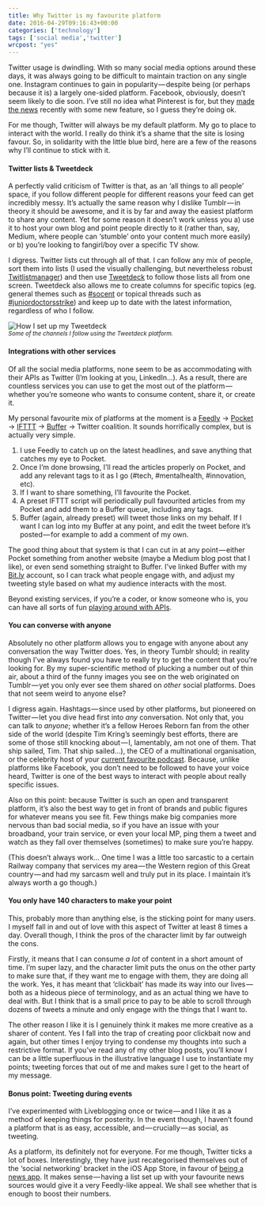 ```yaml
---
title: Why Twitter is my favourite platform
date: 2016-04-29T09:16:43+00:00
categories: ['technology']
tags: ['social media','twitter']
wrcpost: "yes"
---
```

Twitter usage is dwindling. With so many social media options around these days, it was always going to be difficult to maintain traction on any single one. Instagram continues to gain in popularity — despite being (or perhaps because it is) a largely one-sided platform. Facebook, obviously, doesn’t seem likely to die soon. I’ve still no idea what Pinterest is for, but they [made the news](http://uk.businessinsider.com/pinterest-cofounder-evan-sharp-featured-collections-global-growth-2016-4?r=US&IR=T) recently with some new feature, so I guess they’re doing ok. 

For me though, Twitter will always be my default platform. My go to place to interact with the world. I really do think it’s a shame that the site is losing favour. So, in solidarity with the little blue bird, here are a few of the reasons why I’ll continue to stick with it.

#### Twitter lists & Tweetdeck

A perfectly valid criticism of Twitter is that, as an ‘all things to all people’ space, if you follow different people for different reasons your feed can get incredibly messy. It’s actually the same reason why I dislike Tumblr — in theory it should be awesome, and it is by far and away the easiest platform to share any content. Yet for some reason it doesn’t work unless you a) use it to host your own blog and point people directly to it (rather than, say, Medium, where people can ‘stumble’ onto your content much more easily) or b) you’re looking to fangirl/boy over a specific TV show.

I digress. Twitter lists cut through all of that. I can follow any mix of people, sort them into lists (I used the visually challenging, but nevertheless robust [Twitlistmanager](http://twitlistmanager.com/index.php)) and then use [Tweetdeck](https://tweetdeck.twitter.com/) to follow those lists all from one screen. Tweetdeck also allows me to create columns for specific topics (eg. general themes such as [#socent](http://twitter.com/hashtag/socent) or topical threads such as [#juniordoctorsstrike](https://twitter.com/hashtag/juniourdoctorsstrike)) and keep up to date with the latest information, regardless of who I follow.

![How I set up my Tweetdeck](https://cdn-images-1.medium.com/max/800/1*Q2yHrBrEszV92QJpaRw0cA.png)
<br><small><em>Some of the channels I follow using the Tweetdeck platform.</em></small>

#### Integrations with other services

Of all the social media platforms, none seem to be as accommodating with their APIs as Twitter (I’m looking at you, LinkedIn…). As a result, there are countless services you can use to get the most out of the platform — whether you’re someone who wants to consume content, share it, or create it.

My personal favourite mix of platforms at the moment is a [Feedly](http://feedly.com/) -> [Pocket](https://getpocket.com/a/) -> [IFTTT](http://ifttt.com/) -> [Buffer](https://buffer.com/app) -> Twitter coalition. It sounds horrifically complex, but is actually very simple.

  1. I use Feedly to catch up on the latest headlines, and save anything that catches my eye to Pocket.
  2. Once I’m done browsing, I’ll read the articles properly on Pocket, and add any relevant tags to it as I go (#tech, #mentalhealth, #innovation, etc).
  3. If I want to share something, I’ll favourite the Pocket.
  4. A preset IFTTT script will periodically pull favourited articles from my Pocket and add them to a Buffer queue, including any tags.
  5. Buffer (again, already preset) will tweet those links on my behalf. If I want I can log into my Buffer at any point, and edit the tweet before it’s posted — for example to add a comment of my own.

The good thing about that system is that I can cut in at any point — either Pocket something from another website (maybe a Medium blog post that I like), or even send something straight to Buffer. I’ve linked Buffer with my [Bit.ly](http://bitly.com/) account, so I can track what people engage with, and adjust my tweeting style based on what my audience interacts with the most.

Beyond existing services, if you’re a coder, or know someone who is, you can have all sorts of fun [playing around with APIs](https://dev.twitter.com/overview/api).

#### You can converse with anyone

Absolutely no other platform allows you to engage with anyone about any conversation the way Twitter does. Yes, in theory Tumblr should; in reality though I’ve always found you have to really try to get the content that you’re looking for. By my super-scientific method of plucking a number out of thin air, about a third of the funny images you see on the web originated on Tumblr — yet you only ever see them shared on _other_ social platforms. Does that not seem weird to anyone else?

I digress again. Hashtags — since used by other platforms, but pioneered on Twitter — let you dive head first into _any_ conversation. Not only that, you can talk to _anyone_; whether it’s a fellow Heroes Reborn fan from the other side of the world (despite Tim Kring’s seemingly best efforts, there are some of those still knocking about — I, lamentably, am not one of them. That ship sailed, Tim. That ship sailed…), the CEO of a multinational organisation, or the celebrity host of your [current favourite podcast](http://thewestwingweekly.com/). Because, unlike platforms like Facebook, you don’t need to be followed to have your voice heard, Twitter is one of the best ways to interact with people about really specific issues.

Also on this point: because Twitter is such an open and transparent platform, it’s also the best way to get in front of brands and public figures for whatever means you see fit. Few things make big companies more nervous than bad social media, so if you have an issue with your broadband, your train service, or even your local MP, ping them a tweet and watch as they fall over themselves (sometimes) to make sure you’re happy.

(This doesn’t always work… One time I was a little too sarcastic to a certain Railway company that services my area — the Western region of this Great country — and had my sarcasm well and truly put in its place. I maintain it’s always worth a go though.)

#### You only have 140 characters to make your point

This, probably more than anything else, is the sticking point for many users. I myself fall in and out of love with this aspect of Twitter at least 8 times a day. Overall though, I think the pros of the character limit by far outweigh the cons.

Firstly, it means that I can consume _a lot_ of content in a short amount of time. I’m super lazy, and the character limit puts the onus on the other party to make sure that, if they want me to engage with them, they are doing all the work. Yes, it has meant that ‘clickbait’ has made its way into our lives — both as a hideous piece of terminology, and as an actual thing we have to deal with. But I think that is a small price to pay to be able to scroll through dozens of tweets a minute and only engage with the things that I want to.

The other reason I like it is I genuinely think it makes me more creative as a sharer of content. Yes I fall into the trap of creating poor clickbait now and again, but other times I enjoy trying to condense my thoughts into such a restrictive format. If you’ve read any of my other blog posts, you’ll know I can be a little superfluous in the illustrative language I use to instantiate my points; tweeting forces that out of me and makes sure I get to the heart of my message.

#### Bonus point: Tweeting during events

I’ve experimented with Liveblogging once or twice — and I like it as a method of keeping things for posterity. In the event though, I haven’t found a platform that is as easy, accessible, and — crucially — as social, as tweeting.

As a platform, its definitely not for everyone. For me though, Twitter ticks a lot of boxes. Interestingly, they have just recategorised themselves out of the ‘social networking’ bracket in the iOS App Store, in favour of [being a news app](http://www.theverge.com/2016/4/28/11530550/twitter-social-networking-news-app-facebook). It makes sense — having a list set up with your favourite news sources would give it a very Feedly-like appeal. We shall see whether that is enough to boost their numbers.